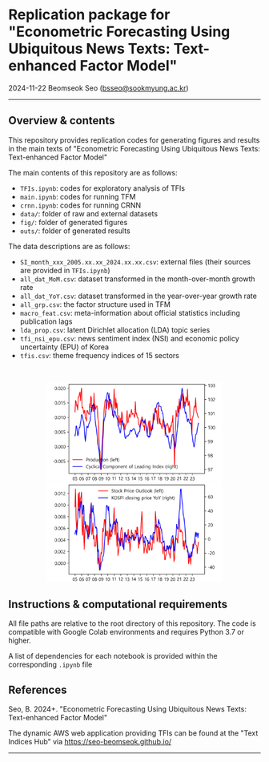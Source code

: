 # Replication package for "Econometric Forecasting Using Ubiquitous News Texts: Text-enhanced Factor Model"

2024-11-22
Beomseok Seo (bsseo@sookmyung.ac.kr)

---
## Overview & contents

This repository provides replication codes for generating figures and results in the main texts of "Econometric Forecasting Using Ubiquitous News Texts: Text-enhanced Factor Model"

The main contents of this repository are as follows:
- `TFIs.ipynb`: codes for exploratory analysis of TFIs
- `main.ipynb`: codes for running TFM
- `crnn.ipynb`: codes for running CRNN
- `data/`: folder of raw and external datasets
- `fig/`: folder of generated figures
- `outs/`: folder of generated results

The data descriptions are as follows:
- `SI_month_xxx_2005.xx.xx_2024.xx.xx.csv`: external files (their sources are provided in `TFIs.ipynb`)
- `all_dat_MoM.csv`: dataset transformed in the month-over-month growth rate
- `all_dat_YoY.csv`: dataset transformed in the year-over-year growth rate
- `all_grp.csv`: the factor structure used in TFM
- `macro_feat.csv`: meta-information about official statistics including publication lags
- `lda_prop.csv`: latent Dirichlet allocation (LDA) topic series
- `tfi_nsi_epu.csv`: news sentiment index (NSI) and economic policy uncertainty (EPU) of Korea
- `tfis.csv`: theme frequency indices of 15 sectors

<br>
<p align="center">
  <img src="/fig/tfi_0.png" width="350" />
  <img src="/fig/tfi_12.png" width="350" />
</p>

## Instructions & computational requirements

All file paths are relative to the root directory of this repository. The code is compatible with Google Colab environments and requires Python 3.7 or higher.

A list of dependencies for each notebook is provided within the corresponding `.ipynb` file

## References

Seo, B. 2024+. "Econometric Forecasting Using Ubiquitous News Texts: Text-enhanced Factor Model"

The dynamic AWS web application providing TFIs can be found at the "Text Indices Hub" via https://seo-beomseok.github.io/

---
